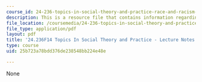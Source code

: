 ```yaml
---
course_id: 24-236-topics-in-social-theory-and-practice-race-and-racism-fall-2014
description: This is a resource file that contains information regarding session 9.
file_location: /coursemedia/24-236-topics-in-social-theory-and-practice-race-and-racism-fall-2014/25b723a78bdd376de238548bb224e48e_MIT24_236F14_Sess9.pdf
file_type: application/pdf
layout: pdf
title: '24.236F14 Topics In Social Theory and Practice - Lecture Notes: Intersectionality'
type: course
uid: 25b723a78bdd376de238548bb224e48e

---
```

None